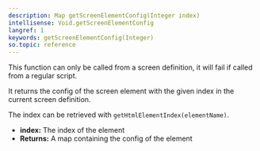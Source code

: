 ```yaml
---
description: Map getScreenElementConfig(Integer index)
intellisense: Void.getScreenElementConfig
langref: 1
keywords: getScreenElementConfig(Integer)
so.topic: reference
---
```



This function can only be called from a screen definition, it will fail if called from a regular script.


It returns the config of the screen element with the given index in the current screen definition.

The index can be retrieved with `getHtmlElementIndex(elementName)`.


* **index:** The index of the element
* **Returns:** A map containing the config of the element


